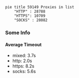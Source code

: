 
```mermaid
pie title 59149 Proxies in list
    "HTTP" : 28788
    "HTTPS": 10709
    "SOCKS" : 28082
```

### Some Info
#### Average Timeout

- mixed: 3.7s
- http: 2.0s
- https: 8.2s
- socks: 5.6s